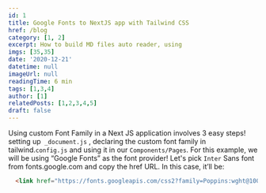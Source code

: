 ```yaml
---
id: 1
title: Google Fonts to NextJS app with Tailwind CSS
href: /blog
category: [1, 2]
excerpt: How to build MD files auto reader, using
imgs: [35,35]
date: '2020-12-21'
datetime: null
imageUrl: null
readingTime: 6 min
tags: [1,3,4]
author: [1]
relatedPosts: [1,2,3,4,5]
draft: false
---
```

Using custom Font Family in a Next JS application involves 3 easy steps! setting up` _document.js` , declaring the custom font family in tailwind.`config.js` and using it in our `Components/Pages`.
For this example, we will be using “Google Fonts” as the font provider!
Let's pick `Inter` Sans font from fonts.google.com and copy the href URL.
In this case, it’ll be:
```html
  <link href="https://fonts.googleapis.com/css2?family=Poppins:wght@100;200;300;400;500;600;700;800;900&display=swap" rel="stylesheet">
```

